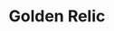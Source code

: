 ---
templateKey: blog-post
featuredpost: false
featuredimage: /assets/Golden_Relic.png
title: Golden Relic
description: Artifacts
testfield: 250
---